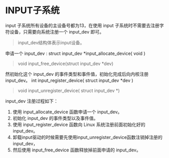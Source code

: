 # INPUT子系统

input 子系统所有设备的主设备号都为13，在使用 input 子系统时不需要去注册字符设备，只需要向系统注册一个 input_dev 即可。
> input_dev结构体表示input设备。

申请一个 input_dev :
struct input_dev *input_allocate_device( void )

> void input_free_device(struct input_dev *dev)

然初始化这个 input_dev 的事件类型和事件值，初始化完成后向内核注册 input_dev。
int input_register_device( struct input_dev *dev )

> void input_unregister_device( struct input_dev *)

input_dev 注册过程如下：

1. 使用 input_allocate_device 函数申请一个 input_dev。
2. 初始化 input_dev 的事件类型以及事件值。
3. 使用 input_register_device 函数向 Linux 系统注册前面初始化好的 input_dev。
4. 卸载input驱动的时候需要先使用input_unregister_device函数注销掉注册的input_dev，
5. 然后使用 input_free_device 函数释放掉前面申请的 input_dev。